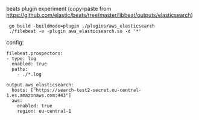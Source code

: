 
beats plugin experiment (copy-paste from https://github.com/elastic/beats/tree/master/libbeat/outputs/elasticsearch)

```
 go build -buildmode=plugin ./plugins/aws_elasticsearch
 ./filebeat -e -plugin aws_elasticsearch.so -d '*'
```

config:
```
filebeat.prospectors:
- type: log
  enabled: true
  paths:
    - ./*.log

output.aws_elasticsearch:
  hosts: ["https://search-test2-secret.eu-central-1.es.amazonaws.com:443"]
  aws:
    enabled: true
    region: eu-central-1
```
